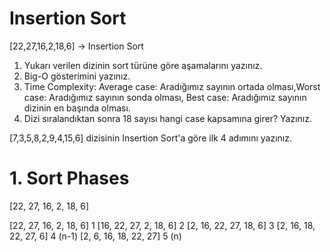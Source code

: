 # Insertion Sort

[22,27,16,2,18,6] -> Insertion Sort

1. Yukarı verilen dizinin sort türüne göre aşamalarını yazınız.
2. Big-O gösterimini yazınız.
3. Time Complexity: Average case: Aradığımız sayının ortada olması,Worst case: Aradığımız sayının sonda olması, Best case: Aradığımız sayının dizinin en başında olması.
4. Dizi sıralandıktan sonra 18 sayısı hangi case kapsamına girer? Yazınız.

[7,3,5,8,2,9,4,15,6] dizisinin Insertion Sort'a göre ilk 4 adımını yazınız.

# 1. Sort Phases

[22, 27, 16, 2, 18, 6]

[22, 27, 16, 2, 18, 6] 1
[16, 22, 27, 2, 18, 6] 2
[2, 16, 22, 27, 18, 6] 3
[2, 16, 18, 22, 27, 6] 4 (n-1)
[2, 6, 16, 18, 22, 27] 5 (n)

#
